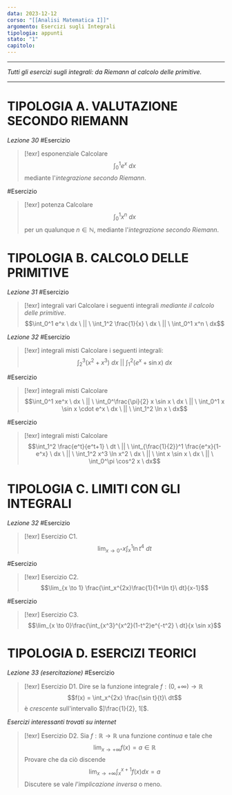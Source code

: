 ```yaml
---
data: 2023-12-12
corso: "[[Analisi Matematica I]]"
argomento: Esercizi sugli Integrali
tipologia: appunti
stato: "1"
capitolo:
---
```

- - -
*Tutti gli esercizi sugli integrali: da Riemann al calcolo delle primitive.*
- - -
# TIPOLOGIA A. VALUTAZIONE SECONDO RIEMANN
*Lezione 30*
#Esercizio 
> [!exr] esponenziale
> Calcolare
> $$\int_0^1 e^x \ dx$$
> mediante l'*integrazione secondo Riemann*.

#Esercizio 
> [!exr] potenza
> Calcolare
> $$\int_0^1 x^n \ dx$$
> per un qualunque $n \in \mathbb{N}$, mediante l'*integrazione secondo Riemann*.
# TIPOLOGIA B. CALCOLO DELLE PRIMITIVE
*Lezione 31*
#Esercizio 
> [!exr] integrali vari
> Calcolare i seguenti integrali *mediante il calcolo delle primitive*.
> $$\int_0^1 e^x \ dx \ || \ \int_1^2 \frac{1}{x} \ dx \ || \  \int_0^1 x^n \ dx$$

*Lezione 32*
#Esercizio 
> [!exr] integrali misti
> Calcolare i seguenti integrali:
> $$\int_2^3 (x^2+x^3) \ dx \ || \ \int_1^2(e^x+\sin x) \ dx$$

#Esercizio 
> [!exr] integrali misti
> Calcolare
> $$\int_0^1 xe^x \ dx \ || \ \int_0^\frac{\pi}{2} x \sin x \ dx \ || \ \int_0^1 x \sin x \cdot e^x \ dx \ || \ \int_1^2 \ln x \ dx$$

#Esercizio 
> [!exr] integrali misti
> Calcolare
> $$\int_1^2 \frac{e^t}{e^t+1} \ dt \ || \ \int_{\frac{1}{2}}^1 \frac{e^x}{1-e^x} \ dx \ || \ \int_1^2 x^3 \ln x^2 \ dx \ || \ \int x \sin x \ dx \ || \ \int_0^\pi \cos^2 x \ dx$$
# TIPOLOGIA C. LIMITI CON GLI INTEGRALI
*Lezione 32*
#Esercizio 
> [!exr] Esercizio C1.
> $$\lim_{x \to 0^+}x \int_x^1 \ln t^4 \ dt$$

#Esercizio 
> [!exr] Esercizio C2. 
> $$\lim_{x \to 1} \frac{\int_x^{2x}\frac{1}{1+\ln t}\ dt}{x-1}$$

#Esercizio 
> [!exr] Esercizio C3.
> $$\lim_{x \to 0}\frac{\int_{x^3}^{x^2}(1-t^2)e^{-t^2} \ dt}{x \sin x}$$
# TIPOLOGIA D. ESERCIZI TEORICI
*Lezione 33 (esercitazione)*
#Esercizio 
> [!exr] Esercizio D1.
> Dire se la funzione integrale $f: (0, +\infty) \longrightarrow \mathbb R$
> $$f(x) = \int_x^{2x} \frac{\sin t}{t}\ dt$$
> è *crescente* sull'intervallo $]\frac{1}{2}, 1[$.

*Esercizi interessanti trovati su internet*
> [!exr] Esercizio D2.
> Sia $f: \mathbb{R} \longrightarrow \mathbb{R}$ una funzione *continua* e tale che
> $$\lim_{x \to +\infty}f(x) = a \in \mathbb{R}$$
> Provare che da ciò discende
> $$\lim_{x \to +\infty}\int_x^{x+1}f(x) dx = a$$
> Discutere se vale *l'implicazione inversa* o meno.
